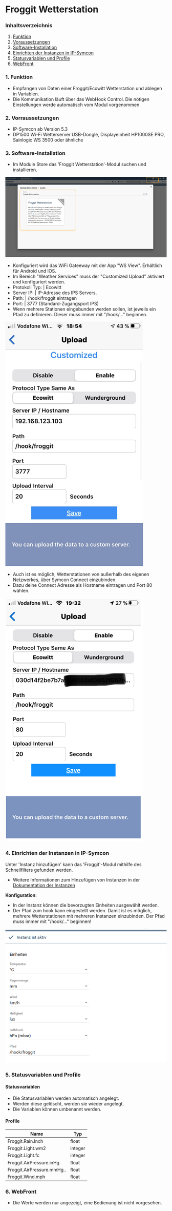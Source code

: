 # Froggit Wetterstation

### Inhaltsverzeichnis

1. [Funktion](#1-funktion)
2. [Voraussetzungen](#2-voraussetzungen)
3. [Software-Installation](#3-software-installation)
4. [Einrichten der Instanzen in IP-Symcon](#4-einrichten-der-instanzen-in-ip-symcon)
5. [Statusvariablen und Profile](#5-statusvariablen-und-profile)
6. [WebFront](#6-webfront)

### 1. Funktion

* Empfangen von Daten einer Froggit/Ecowitt Wetterstation und ablegen in Variablen.
* Die Kommunikation läuft über das WebHook Control. Die nötigen Einstellungen werde automatisch vom Modul vorgenommen.

### 2. Vorraussetzungen 

- IP-Symcon ab Version 5.3
- DP1500 Wi-Fi Wetterserver USB-Dongle, Displayeinheit HP1000SE PRO, Sainlogic WS 3500 oder ähnliche
### 3. Software-Installation

* Im Module Store das 'Froggit Wetterstation'-Modul suchen und installieren.

![ModulStore](../docs/ModulStore.png)

* Konfiguriert wird das WiFi Gateeway mit der App "WS View". Erhältlich für Android und IOS.
* Im Bereich "Weather Services" muss der "Customized Upload" aktiviert und konfiguriert werden. 
* Protokoll Typ: | Ecowitt
* Server IP: | IP-Adresse des IPS Servers. 
* Path: | /hook/froggit eintragen
* Port: | 3777 (Standard-Zugangsport IPS)
* Wenn mehrere Stationen eingebunden werden sollen, ist jeweils ein Pfad zu definieren. Dieser muss immer mit "/hook/..." beginnen.

 ![Config_App](../docs/Config_App.png)

* Auch ist es möglich, Wetterstationen von außerhalb des eigenen Netzwerkes, über Symcon Connect einzubinden.
* Dazu deine Connect Adresse als Hostname eintragen und Port 80 wählen.

 ![Config_Connect](../docs/Config_Connect.png)
 

### 4. Einrichten der Instanzen in IP-Symcon

 Unter 'Instanz hinzufügen' kann das 'Froggit'-Modul mithilfe des Schnellfilters gefunden werden.  
- Weitere Informationen zum Hinzufügen von Instanzen in der [Dokumentation der Instanzen](https://www.symcon.de/service/dokumentation/konzepte/instanzen/#Instanz_hinzufügen)

__Konfiguration__:

* In der Instanz können die bevorzugten Einheiten ausgewählt werden.
* Der Pfad zum hook kann eingestellt werden. Damit ist es möglich, mehrere Wetterstationen mit mehreren Instanzen einzubinden. Der Pfad muss immer mit "/hook/..." beginnen!

 ![Config_Instanz](../docs/Config_Instanz.PNG)

### 5. Statusvariablen und Profile
#### Statusvariablen

* Die Statusvariablen werden automatisch angelegt. 
* Werden diese gelöscht, werden sie wieder angelegt. 
* Die Variablen können umbenannt werden.
#### Profile

Name   | Typ
------ | -------
Froggit.Rain.Inch  |  float
Froggit.Light.wm2  |  integer
Froggit.Light.fc   |  integer
Froggit.AirPressure.inHg  |  float
Froggit.AirPressure.mmHg..|  float
Froggit.Wind.mph   |  float

### 6. WebFront

* Die Werte werden nur angezeigt, eine Bedienung ist nicht vorgesehen.
